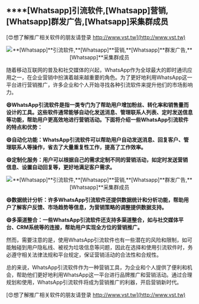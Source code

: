 ## ****[Whatsapp]**引流软件,**[Whatsapp]**营销,**[Whatsapp]**群发广告,**[Whatsapp]**采集群成员**

[😍想了解推广相关软件的朋友请登录 http://www.vst.tw](http://www.vst.tw)

 <center><img src="https://vst.tw/MP4/tuiguang/png/5.png" alt="**[Whatsapp]**引流软件,**[Whatsapp]**营销,**[Whatsapp]**群发广告,**[Whatsapp]**采集群成员"></center>

随着移动互联网的普及和社交媒体的兴起，WhatsApp作为全球最大的即时通讯应用之一，在企业营销中扮演着越来越重要的角色。为了更好地利用WhatsApp这一平台进行营销推广，许多企业和个人开始寻找各种引流软件来提升他们的市场影响力。

**😄WhatsApp引流软件是指一类专门为了帮助用户增加粉丝、转化率和销售量而设计的工具。这些软件通常能够自动化发送消息、管理联系人列表、定时发送信息等功能，帮助用户更高效地进行营销活动。下面将介绍一些WhatsApp引流软件的特点和优势：**

**😄自动化功能：WhatsApp引流软件可以帮助用户自动发送消息、回复客户、管理联系人等操作，省去了大量重复性工作，提高了工作效率。**

**😄定制化服务：用户可以根据自己的需求定制不同的营销活动，如定时发送营销信息、设置自动回复等，更好地满足客户需求。**

 <center><img src="https://vst.tw/MP4/tuiguang/png/8.png" alt="**[Whatsapp]**引流软件,**[Whatsapp]**营销,**[Whatsapp]**群发广告,**[Whatsapp]**采集群成员"></center>

**😄数据统计分析：许多WhatsApp引流软件还提供数据统计和分析功能，帮助用户了解客户反馈、市场趋势等信息，为营销策略的调整提供数据支持。**

**😄多渠道整合：一些WhatsApp引流软件还支持多渠道整合，如与社交媒体平台、CRM系统等的连接，帮助用户实现全方位的营销推广。**

然而，需要注意的是，使用WhatsApp引流软件也有一些潜在的风险和限制，如可能触碰到用户隐私线、被视为垃圾信息等问题，因此在选择和使用引流软件时，务必遵守相关法律法规和平台规定，保证营销活动的合法性和合规性。

总的来说，WhatsApp引流软件作为一种营销工具，为企业和个人提供了便利和机会，帮助他们更好地利用WhatsApp这一平台进行品牌推广和营销活动。通过合理规划和使用，WhatsApp引流软件将成为营销推广的利器，开启营销新时代。

[😍想了解推广相关软件的朋友请登录 http://www.vst.tw](http://www.vst.tw)



